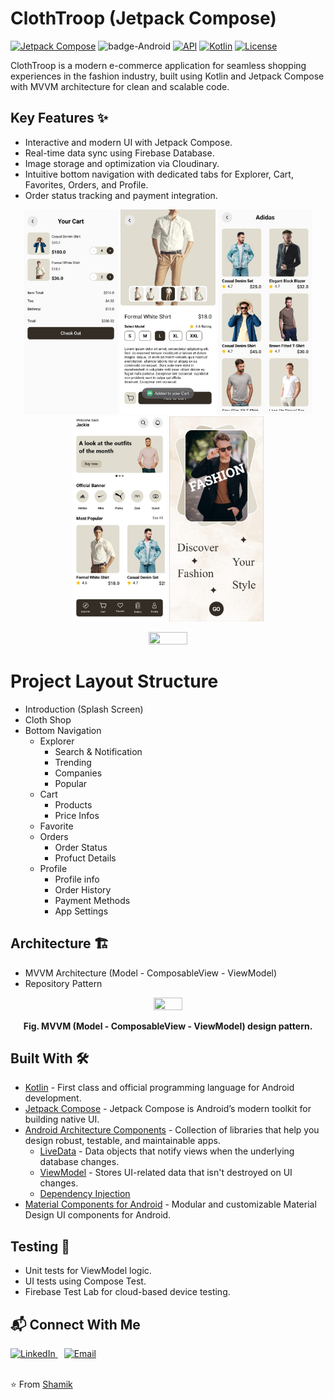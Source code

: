 # ClothTroop (Jetpack Compose) 
[![Jetpack Compose](https://img.shields.io/badge/Jetpack%20Compose-1.7.6-%230075FF.svg)](https://developer.android.com/jetpack/compose)
![badge-Android](https://img.shields.io/badge/Platform-Android-brightgreen)
[![API](https://img.shields.io/badge/API-24%2B-brightgreen.svg?style=flat)](https://android-arsenal.com/api?level=24)
[![Kotlin](https://img.shields.io/badge/Kotlin-2.0.0-blue.svg?style=flat&logo=kotlin)](https://kotlinlang.org)
<a href="https://github.com/Shamik200"><img alt="License" src="https://img.shields.io/static/v1?label=GitHub&message=Shamik200&color=C51162"/></a>

ClothTroop is a modern e-commerce application for seamless shopping experiences in the fashion industry, built using Kotlin and Jetpack Compose with MVVM architecture for clean and scalable code. </br>

## Key Features ✨
- Interactive and modern UI with Jetpack Compose.
- Real-time data sync using Firebase Database.
- Image storage and optimization via Cloudinary.
- Intuitive bottom navigation with dedicated tabs for Explorer, Cart, Favorites, Orders, and Profile.
- Order status tracking and payment integration.
  
<p align="center">
  <img width="30%" height="50%" src="https://github.com/Shamik200/ClothTroop/blob/main/app/src/main/res/drawable/img1.jpg" />
  <img width="30%" height="50%" src="https://github.com/Shamik200/ClothTroop/blob/main/app/src/main/res/drawable/img2.jpg" />
  <img width="30%" height="50%" src="https://github.com/Shamik200/ClothTroop/blob/main/app/src/main/res/drawable/img3.jpg" />
  <img width="30%" height="50%" src="https://github.com/Shamik200/ClothTroop/blob/main/app/src/main/res/drawable/img4.jpg" />
  <img width="30%" height="50%" src="https://github.com/Shamik200/ClothTroop/blob/main/app/src/main/res/drawable/img5.jpg" />
</p>

<p align="center" width="100%">
   <img width="35%" height="50%" src="https://github.com/piashcse/Hilt-MVVM-Compose-Movie/blob/master/screenshots/movie_world.gif" />
 </p>

# Project Layout Structure
- Introduction (Splash Screen)
- Cloth Shop
- Bottom Navigation
  - Explorer
    - Search & Notification
    - Trending
    - Companies
    - Popular
  - Cart
    - Products
    - Price Infos
  - Favorite
  - Orders
    - Order Status
    - Profuct Details
  - Profile
    - Profile info
    - Order History
    - Payment Methods
    - App Settings

## Architecture 🏗️
  - MVVM Architecture (Model - ComposableView - ViewModel)
  - Repository Pattern

<p align="center">
  <img width="30%" height="50%" src="https://github.com/piashcse/Hilt-MVVM-Compose-Movie/blob/master/screenshots/mvvm.png" />
</p>
<p align="center">
<b>Fig.  MVVM (Model - ComposableView - ViewModel) design pattern.</b>
</p>

## Built With 🛠
- [Kotlin](https://kotlinlang.org/) - First class and official programming language for Android development.
- [Jetpack Compose](https://developer.android.com/jetpack/compose) - Jetpack Compose is Android’s modern toolkit for building native UI.
- [Android Architecture Components](https://developer.android.com/topic/libraries/architecture) - Collection of libraries that help you design robust, testable, and maintainable apps.
  - [LiveData](https://developer.android.com/topic/libraries/architecture/livedata) - Data objects that notify views when the underlying database changes.
  - [ViewModel](https://developer.android.com/topic/libraries/architecture/viewmodel) - Stores UI-related data that isn't destroyed on UI changes.
  - [Dependency Injection](https://developer.android.com/training/dependency-injection)
- [Material Components for Android](https://github.com/material-components/material-components-android) - Modular and customizable Material Design UI components for Android.

## Testing 🧪
- Unit tests for ViewModel logic.
- UI tests using Compose Test.
- Firebase Test Lab for cloud-based device testing.

<h2> 📬 Connect With Me </h2>

<div>
  <a href="https://www.linkedin.com/in/shamik-munjani/">
    <img src="https://www.vectorlogo.zone/logos/linkedin/linkedin-icon.svg" width="30px" alt="LinkedIn">
  </a>
  <span style="margin: 5px;"></span>
  <a href="mailto:shamikmunjani@gmail.com">
    <img src="https://www.vectorlogo.zone/logos/gmail/gmail-icon.svg" width="30px" alt="Email">
  </a>
</div>
<br>

⭐️ From [Shamik](https://github.com/Shamik200)
